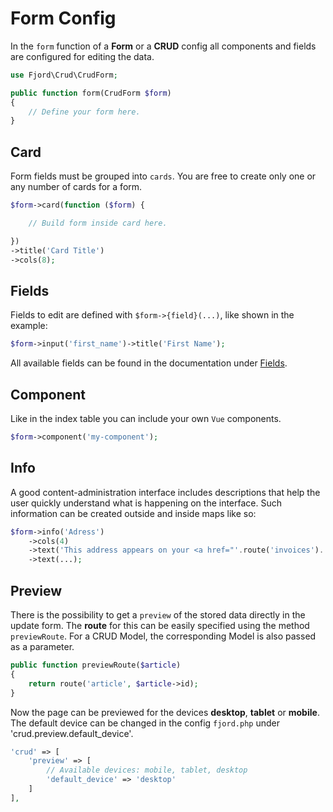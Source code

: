 # Form Config

In the `form` function of a **Form** or a **CRUD** config all components and fields are configured for editing the data.

```php
use Fjord\Crud\CrudForm;

public function form(CrudForm $form)
{
    // Define your form here.
}
```

## Card

Form fields must be grouped into `cards`. You are free to create only one or any number of cards for a form.

```php
$form->card(function ($form) {

    // Build form inside card here.

})
->title('Card Title')
->cols(8);
```

## Fields

Fields to edit are defined with `$form->{field}(...)`, like shown in the example:

```php
$form->input('first_name')->title('First Name');
```

All available fields can be found in the documentation under [Fields](/guide/fields/introduction.html).

## Component

Like in the index table you can include your own `Vue` components.

```php
$form->component('my-component');
```

## Info

A good content-administration interface includes descriptions that help the user quickly understand what is happening on the interface. Such information can be created outside and inside maps like so:

```php
$form->info('Adress')
    ->cols(4)
    ->text('This address appears on your <a href="'.route('invoices').'">invoices</a>.')
    ->text(...);
```

## Preview

There is the possibility to get a `preview` of the stored data directly in the update form. The **route** for this can be easily specified using the method `previewRoute`. For a CRUD Model, the corresponding Model is also passed as a parameter.

```php
public function previewRoute($article)
{
    return route('article', $article->id);
}
```

Now the page can be previewed for the devices **desktop**, **tablet** or **mobile**. The default device can be changed in the config `fjord.php` under 'crud.preview.default_device'.

```php
'crud' => [
    'preview' => [
        // Available devices: mobile, tablet, desktop
        'default_device' => 'desktop'
    ]
],
```
